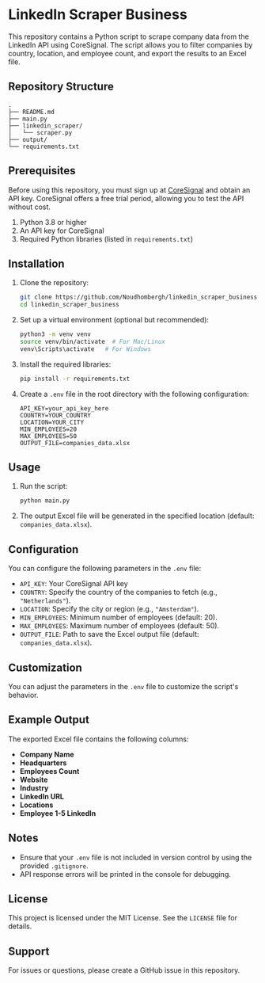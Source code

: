 # LinkedIn Scraper Business

This repository contains a Python script to scrape company data from the LinkedIn API using CoreSignal. The script allows you to filter companies by country, location, and employee count, and export the results to an Excel file.

## Repository Structure
```
.
├── README.md
├── main.py
├── linkedin_scraper/
│   └── scraper.py
├── output/
└── requirements.txt
```

## Prerequisites
Before using this repository, you must sign up at [CoreSignal](https://coresignal.com) and obtain an API key. CoreSignal offers a free trial period, allowing you to test the API without cost.

1. Python 3.8 or higher
2. An API key for CoreSignal
3. Required Python libraries (listed in `requirements.txt`)

## Installation

1. Clone the repository:
   ```bash
   git clone https://github.com/Noudhombergh/linkedin_scraper_business.git
   cd linkedin_scraper_business
   ```

2. Set up a virtual environment (optional but recommended):
   ```bash
   python3 -m venv venv
   source venv/bin/activate  # For Mac/Linux
   venv\Scripts\activate   # For Windows
   ```

3. Install the required libraries:
   ```bash
   pip install -r requirements.txt
   ```

4. Create a `.env` file in the root directory with the following configuration:
   ```plaintext
   API_KEY=your_api_key_here
   COUNTRY=YOUR_COUNTRY
   LOCATION=YOUR_CITY
   MIN_EMPLOYEES=20
   MAX_EMPLOYEES=50
   OUTPUT_FILE=companies_data.xlsx
   ```

## Usage

1. Run the script:
   ```bash
   python main.py
   ```

2. The output Excel file will be generated in the specified location (default: `companies_data.xlsx`).

## Configuration
You can configure the following parameters in the `.env` file:
- `API_KEY`: Your CoreSignal API key
- `COUNTRY`: Specify the country of the companies to fetch (e.g., `"Netherlands"`).
- `LOCATION`: Specify the city or region (e.g., `"Amsterdam"`).
- `MIN_EMPLOYEES`: Minimum number of employees (default: 20).
- `MAX_EMPLOYEES`: Maximum number of employees (default: 50).
- `OUTPUT_FILE`: Path to save the Excel output file (default: `companies_data.xlsx`).

## Customization
You can adjust the parameters in the `.env` file to customize the script's behavior.

## Example Output
The exported Excel file contains the following columns:
- **Company Name**
- **Headquarters**
- **Employees Count**
- **Website**
- **Industry**
- **LinkedIn URL**
- **Locations**
- **Employee 1-5 LinkedIn**

## Notes
- Ensure that your `.env` file is not included in version control by using the provided `.gitignore`.
- API response errors will be printed in the console for debugging.

## License
This project is licensed under the MIT License. See the `LICENSE` file for details.

## Support
For issues or questions, please create a GitHub issue in this repository.
